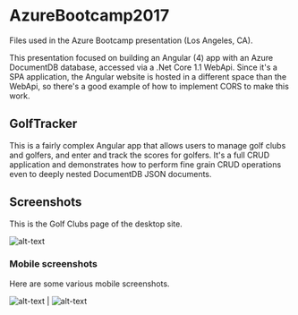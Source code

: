 # AzureBootcamp2017
Files used in the Azure Bootcamp presentation (Los Angeles, CA).

This presentation focused on building an Angular (4) app with an Azure DocumentDB database, accessed via a .Net Core 1.1 WebApi.  Since it's a SPA application, the Angular website is hosted in a different space than the WebApi, so there's a good example of how to implement CORS to make this work.

## GolfTracker
This is a fairly complex Angular app that allows users to manage golf clubs and golfers, and enter and track the scores for golfers.  It's a full CRUD application and demonstrates how to perform fine grain CRUD operations even to deeply nested DocumentDB JSON documents.

## Screenshots
This is the Golf Clubs page of the desktop site.

![alt-text](https://github.com/kahanu/AzureBootcamp2017/blob/master/screenshots/golf-tracker-golf-clubs-desktop.png "Golf Clubs Desktop")

### Mobile screenshots
Here are some various mobile screenshots.

![alt-text](https://github.com/kahanu/AzureBootcamp2017/blob/master/screenshots/golf-tracker-golf-clubs-mobile.png "Golf Clubs Desktop") | ![alt-text](https://github.com/kahanu/AzureBootcamp2017/blob/master/screenshots/golf-tracker-golf-clubs-selected-club-mobile.png "Golf Clubs Desktop")
